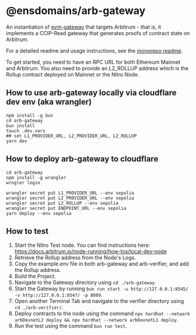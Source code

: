 # @ensdomains/arb-gateway

An instantiation of [evm-gateway](https://github.com/ensdomains/evmgateway/tree/main/evm-gateway) that targets Arbitrum - that is, it implements a CCIP-Read gateway that generates proofs of contract state on Arbitrum.

For a detailed readme and usage instructions, see the [monorepo readme](https://github.com/ensdomains/evmgateway/tree/main).

To get started, you need to have an RPC URL for both Ethereum Mainnet and Arbitrum. You also need to provide an L2_ROLLUP address which is the Rollup contract deployed on Mainnet or the Nitro Node.

## How to use arb-gateway locally via cloudflare dev env (aka wrangler)

```
npm install -g bun
cd arb-gateway
bun install
touch .dev.vars
## set L1_PROVIDER_URL, L2_PROVIDER_URL, L2_ROLLUP
yarn dev
```

## How to deploy arb-gateway to cloudflare

```
cd arb-gateway
npm install -g wrangler
wrngler login

wrangler secret put L1_PROVIDER_URL --env sepolia
wrangler secret put L2_PROVIDER_URL --env sepolia
wrangler secret put L2_ROLLUP --env sepolia
wrangler secret put ENDPOINT_URL --env sepolia
yarn deploy --env sepolia
```

## How to test

1. Start the Nitro Test node. You can find instructions here: https://docs.arbitrum.io/node-running/how-tos/local-dev-node
2. Retrieve the Rollup address from the Node's Logs.
3. Copy the example.env file in both arb-gateway and arb-verifier, and add the Rollup address.
4. Build the Project.
5. Navigate to the Gateway directory using `cd ./arb-gateway`.
6. Start the Gateway by running `bun run start -u http://127.0.0.1:8545/ -v http://127.0.0.1:8547/ -p 8089`.
7. Open another Terminal Tab and navigate to the verifier directory using `cd ./arb-verifier/`.
8. Deploy contracts to the node using the command ` npx hardhat --network arbDevnetL2 deploy && npx hardhat --network arbDevnetL1 deploy `.
9. Run the test using the command `bun run test`.

